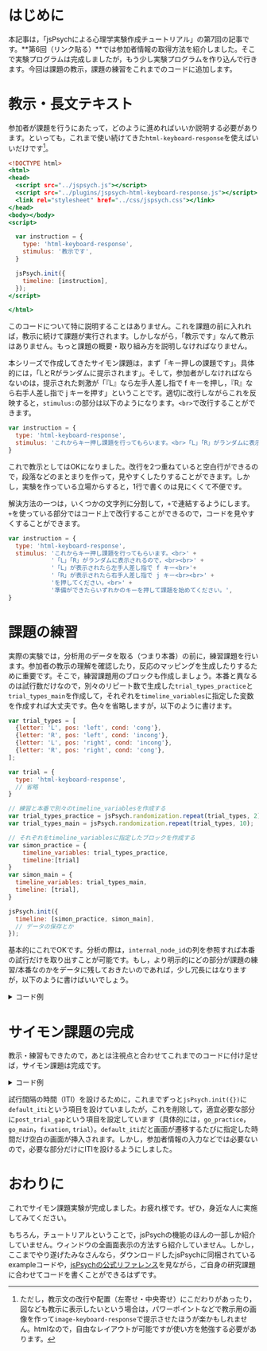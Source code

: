 # はじめに

本記事は，「jsPsychによる心理学実験作成チュートリアル」の第7回の記事です。**第6回（リンク貼る）**では参加者情報の取得方法を紹介しました。そこで実験プログラムは完成しましたが，もう少し実験プログラムを作り込んで行きます。今回は課題の教示，課題の練習をこれまでのコードに追加します。

<!-- このチュートリアルシリーズの目的・概要等が気になった方はこちらの[全体のまとめ](https://qiita.com/snishym/items/8b52db0d901cf5744463)をご一読ください。 -->

# 教示・長文テキスト

参加者が課題を行うにあたって，どのように進めればいいか説明する必要があります。といっても，これまで使い続けてきた`html-keyboard-response`を使えばいいだけです[^1]。

[^1]: ただし，教示文の改行や配置（左寄せ・中央寄せ）にこだわりがあったり，図なども教示に表示したいという場合は，パワーポイントなどで教示用の画像を作って`image-keyboard-response`で提示させたほうが楽かもしれません。htmlなので，自由なレイアウトが可能ですが使い方を勉強する必要があります。

```html:show_instruction.html
<!DOCTYPE html>
<html>
<head>
  <script src="../jspsych.js"></script>
  <script src="../plugins/jspsych-html-keyboard-response.js"></script>
  <link rel="stylesheet" href="../css/jspsych.css"></link>
</head>
<body></body>
<script>

  var instruction = {
    type: 'html-keyboard-response',
    stimulus: '教示です',
  }

  jsPsych.init({
    timeline: [instruction],
  });
</script>

</html>
```

このコードについて特に説明することはありません。これを課題の前に入れれば，教示に続けて課題が実行されます。しかしながら，「教示です」なんて教示はありません。もっと課題の概要・取り組み方を説明しなければなりません。

本シリーズで作成してきたサイモン課題は，まず「キー押しの課題です」。具体的には，「LとRがランダムに提示されます」。そして，参加者がしなければならないのは，提示された刺激が「『L』なら左手人差し指で f キーを押し，『R』なら右手人差し指で j キーを押す」ということです。適切に改行しながらこれを反映すると，`stimulus:`の部分は以下のようになります。`<br>`で改行することができます。

```javascript
var instruction = {
  type: 'html-keyboard-response',
  stimulus: 'これからキー押し課題を行ってもらいます。<br>「L」「R」がランダムに表示されるので，<br><br>「L」が表示されたら左手人差し指で f キー<br>「R」が表示されたら右手人差し指で j キー<br><br> を押してください。<br>準備ができたらいずれかのキーを押して課題を始めてください。',
}
```

これで教示としてはOKになりました。改行を2つ重ねていると空白行ができるので，段落などのまとまりを作って，見やすくしたりすることができます。しかし，実験を作っている立場からすると，1行で書くのは見にくくて不便です。

解決方法の一つは，いくつかの文字列に分割して，`+`で連結するようにします。`+`を使っている部分ではコード上で改行することができるので，コードを見やすくすることができます。

```javascript
var instruction = {
  type: 'html-keyboard-response',
  stimulus: 'これからキー押し課題を行ってもらいます。<br>' +
            '「L」「R」がランダムに表示されるので，<br><br>' +
            '「L」が表示されたら左手人差し指で f キー<br>'+
            '「R」が表示されたら右手人差し指で j キー<br><br>' +
            'を押してください。<br>' +
            '準備ができたらいずれかのキーを押して課題を始めてください。',
}
```

# 課題の練習

実際の実験では，分析用のデータを取る（つまり本番）の前に，練習課題を行います。参加者の教示の理解を確認したり，反応のマッピングを生成したりするために重要です。そこで，練習課題用のブロックも作成しましょう。本番と異なるのは試行数だけなので，別々のリピート数で生成した`trial_types_practice`と`trial_types_main`を作成して，それぞれを`timeline_variables`に指定した変数を作成すれば大丈夫です。色々を省略しますが，以下のように書けます。

```javascript
var trial_types = [
  {letter: 'L', pos: 'left', cond: 'cong'},
  {letter: 'R', pos: 'left', cond: 'incong'},
  {letter: 'L', pos: 'right', cond: 'incong'},
  {letter: 'R', pos: 'right', cond: 'cong'},
];

var trial = {
  type: 'html-keyboard-response',
  // 省略
}

// 練習と本番で別々のtimeline_variablesを作成する
var trial_types_practice = jsPsych.randomization.repeat(trial_types, 2);
var trial_types_main = jsPsych.randomization.repeat(trial_types, 10);

// それぞれをtimeline_variablesに指定したブロックを作成する
var simon_practice = {
    timeline_variables: trial_types_practice,
    timeline:[trial]
}
var simon_main = {
  timeline_variables: trial_types_main,
  timeline: [trial],
}

jsPsych.init({
  timeline: [simon_practice, simon_main],
  // データの保存とか
});
```

基本的にこれでOKです。分析の際は，`internal_node_id`の列を参照すれば本番の試行だけを取り出すことが可能です。もし，より明示的にどの部分が課題の練習/本番なのかをデータに残しておきたいのであれば，少し冗長にはなりますが，以下のように書けばいいでしょう。

<details><summary>コード例</summary><div>

```javascript
// 練習と本番で別々のtimeline_variablesを作成する
var trial_types_practice = [
  {letter: 'L', pos: 'left', cond: 'cong', phase: 'practice'},
  {letter: 'R', pos: 'left', cond: 'incong', phase: 'practice'},
  {letter: 'L', pos: 'right', cond: 'incong', phase: 'practice'},
  {letter: 'R', pos: 'right', cond: 'cong', phase: 'practice'},
];

var trial_types_main = [
  {letter: 'L', pos: 'left', cond: 'cong', phase: 'main'},
  {letter: 'R', pos: 'left', cond: 'incong', phase: 'main'},
  {letter: 'L', pos: 'right', cond: 'incong', phase: 'main'},
  {letter: 'R', pos: 'right', cond: 'cong', phase: 'main'},
];

var trial = {
  type: 'html-keyboard-response',
  // 省略
  data: {
    letter: jsPsych.timelineVariable('letter'),
    pos: jsPsych.timelineVariable('pos'),
    cond: jsPsych.timelineVariable('cond'),
    phase: jsPsych.timelineVariable('phase') // phase情報を追加する
  },
  // 省略
}

trial_types_practice = jsPsych.randomization.repeat(trial_types_practice, 2);
trial_types_main = jsPsych.randomization.repeat(trial_types_main, 10);

// それぞれをtimeline_variablesに指定したブロックを作成する
var simon_practice = {
    timeline_variables: trial_types_practice,
    timeline:[trial]
}
var simon_main = {
  timeline_variables: trial_types_main,
  timeline: [trial],
}

jsPsych.init({
  timeline: [simon_practice, simon_main],
  // データの保存とか
});
```

</div></details>

# サイモン課題の完成

教示・練習もできたので，あとは注視点と合わせてこれまでのコードに付け足せば，サイモン課題は完成です。

<details><summary>コード例</summary><div>

```html
<!DOCTYPE html>
<html>
<head>
  <meta charset="utf-8">
  <script src="../jspsych.js"></script>
  <script src="../plugins/jspsych-html-keyboard-response.js"></script>
  <script src="../plugins/jspsych-survey-text.js"></script>
  <script src="../plugins/jspsych-survey-multi-choice.js"></script>
  <link rel="stylesheet" href="../css/jspsych.css"></link>
  <style>
    .text_left {
      position: absolute;
      left: 40%;
      top: 50%;
      transform: translateY(-50%) translateX(-50%);
    }
    .text_right {
      position: absolute;
      right: 40%;
      top: 50%;
      transform: translateY(-50%) translateX(50%);
    }
  </style>
</head>
<body></body>
<script>

  // 参加者情報の取得
  var par_info = {};

  var par_id = {
    type: 'survey-text',
    questions: [
      {prompt: '参加者IDを入力してください', columns: 10, required: true, name: 'participantID'},
    ],
    button_label: '次へ',
    on_finish: function(data) {
      par_info.id = JSON.parse(data.responses).participantID // 一時保存
    }
  };

  var age = {
    type: 'survey-text',
    questions: [
      {prompt: '年齢を入力してください', columns: 3, required: true, name: 'age'},
    ],
    button_label: '次へ',
    on_finish: function(data) {
      par_info.age = JSON.parse(data.responses).age // 一時保存
    }
  };

  var gender = {
    type: 'survey-multi-choice',
    questions: [
      {prompt: "性別を選択してください", options: ['男性', '女性'], required: true, horizontal: true, name: 'gender'},
    ],
    button_label: '次へ',
    on_finish: function(data) {
      par_info.gender = JSON.parse(data.responses).gender // 一時保存
    }
  };


  // 教示
  var instruction = {
    type: 'html-keyboard-response',
    stimulus: 'これからキー押し課題を行ってもらいます。<br>' +
              '「L」「R」がランダムに表示されるので，<br><br>' +
              '「L」が表示されたら左手人差し指で f キー<br>'+
              '「R」が表示されたら右手人差し指で j キー<br><br>' +
              'を押してください。<br>' +
              '準備ができたらいずれかのキーを押して課題を始めてください。',
  }

  var go_practice = {
    type: 'html-keyboard-response',
    stimulus: 'まず課題の練習を行います。<br>' +
              '左手と右手の人差指を それぞれ f, j キーの上においてください。<br><br>' +
              '準備ができたらいずれかのキーを押して課題を始めてください。',
    post_trial_gap: 1000
  }

  var go_main = {
    type: 'html-keyboard-response',
    stimulus: 'まず本番を行います。<br>' +
              '左手と右手の人差指を それぞれ f, j キーの上においてください。<br><br>' +
              '準備ができたらいずれかのキーを押して課題を始めてください。',
    post_trial_gap: 1000
  }


  // 注視点
  var fixation = {
    type: 'html-keyboard-response',
    stimulus: "+",
    choices: jsPsych.NO_KEYS,
    trial_duration: 1000,
    post_trial_gap: 1000,
  }


  // サイモン課題
  var trial_types = [
    {letter: 'L', pos: 'left', cond: 'cong'},
    {letter: 'R', pos: 'left', cond: 'incong'},
    {letter: 'L', pos: 'right', cond: 'incong'},
    {letter: 'R', pos: 'right', cond: 'cong'},
  ];

  var trial = {
    type: 'html-keyboard-response',
    stimulus: function() {
      return '<div class="text_' + jsPsych.timelineVariable('pos', true) + '">' + jsPsych.timelineVariable('letter', true) + '</div>'
    },
    choices: ['f', 'j'],
    trial_duration: 1000,
    post_trial_gap: 1000, // ITI
    data: {
      letter: jsPsych.timelineVariable('letter'),
      pos: jsPsych.timelineVariable('pos'),
      cond: jsPsych.timelineVariable('cond')
    },
    on_finish: function(data) {
      data.key = jsPsych.pluginAPI.convertKeyCodeToKeyCharacter(data.key_press)
      if (data.letter == 'L') {
        data.correct = Number(data.key == 'f')
      } else {
        data.correct = Number(data.key == 'j')
      }
    }
  }

  trial_types_practice = jsPsych.randomization.repeat(trial_types, 2);
  trial_types_main = jsPsych.randomization.repeat(trial_types, 10);

  // それぞれをtimeline_variablesに指定したブロックを作成する
  var simon_practice = {
    timeline_variables: trial_types_practice,
    timeline:[trial]
  }
  var simon_main = {
    timeline_variables: trial_types_main,
    timeline: [trial],
  }
  
  jsPsych.init({
    timeline: [par_id, age, gender, instruction, go_practice, fixation, simon_practice, go_main, fixation, simon_main],
    on_finish: function() {
      jsPsych.data.addProperties(par_info);
      jsPsych.data.get().localSave('csv', 'data.csv');
    },
  });
</script>

</html>
```

</details></summary>

試行間隔の時間（ITI）を設けるために，これまでずっと`jsPsych.init({})`に`default_iti`という項目を設けていましたが，これを削除して，適宜必要な部分に`post_trial_gap`という項目を設定しています（具体的には，`go_practice`，`go_main`，`fixation`, `trial`）。`default_iti`だと画面が遷移するたびに指定した時間だけ空白の画面が挿入されます。しかし，参加者情報の入力などでは必要ないので，必要な部分だけにITIを設けるようにしました。

# おわりに

これでサイモン課題実験が完成しました。お疲れ様です。ぜひ，身近な人に実施してみてください。

もちろん，チュートリアルということで，jsPsychの機能のほんの一部しか紹介していません。ウィンドウの全画面表示の方法すら紹介していません。しかし，ここまでやり遂げたみなさんなら，ダウンロードしたjsPsychに同梱されているexampleコードや，[jsPsychの公式リファレンス](https://www.jspsych.org/)を見ながら，ご自身の研究課題に合わせてコードを書くことができるはずです。
